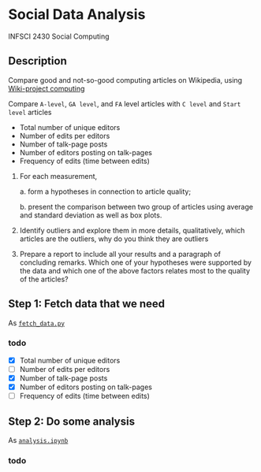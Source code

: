 # Social Data Analysis

INFSCI 2430 Social Computing

## Description

Compare good and not-so-good computing articles on Wikipedia, using [Wiki-project computing](https://en.wikipedia.org/wiki/Wikipedia:WikiProject_Computing)

Compare `A-level`, `GA level`, and `FA` level articles with `C level` and `Start level` articles

 - Total number of unique editors
 - Number of edits per editors
 - Number of talk-page posts
 - Number of editors posting on talk-pages
 - Frequency of edits (time between edits)
 
1. For each measurement, 

    a. form a hypotheses in connection to article quality; 

    b. present the comparison between two group of articles using average and standard deviation as well as box plots.

2. Identify outliers and explore them in more details, qualitatively, which articles are the outliers, why do you think 
they are outliers

3. Prepare a report to include all your results and a paragraph of concluding remarks. Which one of your hypotheses were 
supported by the data and which one of the above factors relates most to the quality of the articles?



## Step 1: Fetch data that we need

As [`fetch_data.py`](fetch_data.py)

### todo

 - [x] Total number of unique editors
 - [ ] Number of edits per editors
 - [x] Number of talk-page posts
 - [x] Number of editors posting on talk-pages
 - [ ] Frequency of edits (time between edits)

## Step 2: Do some analysis

As [`analysis.ipynb`](analysis.ipynb)

### todo




